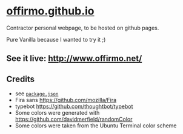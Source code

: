 # [offirmo.github.io](http://offirmo.github.io)

Contractor personal webpage, to be hosted on github pages.

Pure Vanilla because I wanted to try it ;)

## See it live: http://www.offirmo.net/

## Credits
- see [`package.json`](https://github.com/Offirmo/offirmo.github.io/blob/master/package.json)
- Fira sans https://github.com/mozilla/Fira
- typebot https://github.com/thoughtbot/typebot
- Some colors were generated with https://github.com/davidmerfield/randomColor
- Some colors were taken from the Ubuntu Terminal color scheme
